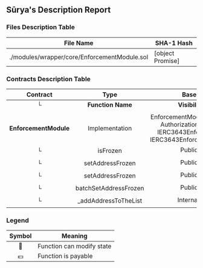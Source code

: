 ## Sūrya's Description Report

### Files Description Table


|  File Name  |  SHA-1 Hash  |
|-------------|--------------|
| ./modules/wrapper/core/EnforcementModule.sol | [object Promise] |


### Contracts Description Table


|  Contract  |         Type        |       Bases      |                  |                 |
|:----------:|:-------------------:|:----------------:|:----------------:|:---------------:|
|     └      |  **Function Name**  |  **Visibility**  |  **Mutability**  |  **Modifiers**  |
||||||
| **EnforcementModule** | Implementation | EnforcementModuleInternal, AuthorizationModule, IERC3643Enforcement, IERC3643EnforcementEvent |||
| └ | isFrozen | Public ❗️ |   |NO❗️ |
| └ | setAddressFrozen | Public ❗️ | 🛑  | onlyRole |
| └ | setAddressFrozen | Public ❗️ | 🛑  | onlyRole |
| └ | batchSetAddressFrozen | Public ❗️ | 🛑  | onlyRole |
| └ | _addAddressToTheList | Internal 🔒 | 🛑  | |


### Legend

|  Symbol  |  Meaning  |
|:--------:|-----------|
|    🛑    | Function can modify state |
|    💵    | Function is payable |
